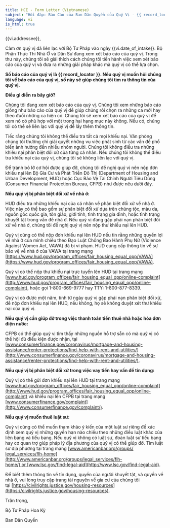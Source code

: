 ```yaml
---
title: HCE - Form Letter (Vietnamese)
subject: "Hồi đáp: Báo Cáo của Ban Dân Quyền của Quý Vị - {{ record_locator }} từ Phòng {{ vi.section_name }}"
language: vi
is_html: true
---
```

{{vi.addressee}},

Cảm ơn quý vị đã liên lạc với Bộ Tư Pháp vào ngày {{vi.date_of_intake}}. Bộ Phận Thực Thi Nhà Ở và Dân Sự đang xem xét báo cáo của quý vị. Trong thư này, chúng tôi sẽ giải thích cách chúng tôi tiến hành việc xem xét báo cáo của quý vị và đưa ra những giải pháp khác mà quý vị có thể lựa chọn.

**Số báo cáo của quý vị là {{ record_locator }}. Nếu quý vị muốn hỏi chúng tôi về báo cáo của quý vị, số này sẽ giúp chúng tôi tìm ra thông tin của quý vị.**

**Điều gì diễn ra bây giờ?**

Chúng tôi đang xem xét báo cáo của quý vị. Chúng tôi xem những báo cáo giống như báo cáo của quý vị để giúp chúng rôi chọn ra những ca mới hay theo đuổi những ca hiện có. Chúng tôi sẽ xem xét báo cáo của quý vị để xem nó có phù hợp với một trong hai hạng mục này không. Nếu có, chúng tôi có thể sẽ liên lạc với quý vị để lấy thêm thông tin.

Tiếc rằng chúng tôi không thể điều tra tất cả mọi khiếu nại. Văn phòng chúng tôi thường chỉ giải quyết những vụ việc phát sinh từ các vấn đề phổ biến ảnh hưởng đến nhiều nhóm người. Chúng tôi không điều tra những khiếu nại phân biệt đối xử của từng cá nhân. Nếu chúng tôi không thể điều tra khiếu nại của quý vị, chúng tôi sẽ không liên lạc với quý vị.

Để tránh bỏ lỡ cơ hội được giúp đỡ, chúng tôi đề nghị quý vị nên nộp đơn khiếu nại lên Bộ Gia Cư và Phát Triển Đô Thị (Department of Housing and Urban Development, HUD) hoặc Cục Bảo Vệ Tài Chính Người Tiêu Dùng (Consumer Financial Protection Bureau, CFPB) như được nêu dưới đây.

**Nếu quý vị bị phân biệt đối xử về nhà ở:**

HUD điều tra những khiếu nại của cá nhân về phân biệt đối xử về nhà ở. Việc này có thể bao gồm sự phân biệt đối xử dựa trên chủng tộc, màu da, nguồn gốc quốc gia, tôn giáo, giới tính, tình trạng gia đình, hoặc tình trạng khuyết tật trong vấn đề nhà ở. Nếu quý vị đang gặp phải nạn phân biệt đối xử về nhà ở, chúng tôi đề nghị quý vị nên nộp thư khiếu nại lên HUD.

Quý vị cũng có thể nộp đơn khiếu nại lên HUD nếu tin rằng những quyền lợi về nhà ở của mình chiếu theo Đạo Luật Chống Bạo Hành Phụ Nữ (Violence Against Women Act, VAWA) đã bị vi phạm. HUD cung cấp thông tin về sự bảo vệ về nhà ở của VAWA tại trang mạng [https://www.hud.gov/program_offices/fair_housing_equal_opp/VAWA](https://www.hud.gov/program_offices/fair_housing_equal_opp/VAWA).

Quý vị có thể nộp thư khiếu nại trực tuyến lên HUD tại trang mạng [www.hud.gov/program_offices/fair_‌housing_‌equal_‌‌opp/online-complaint](http://www.hud.gov/program_offices/fair_housing_equal_opp/online-complaint), hoặc gọi 1-800-669-9777 hay TTY: 1-800-877-8339.

Quý vị có được một năm, tính từ ngày quý vị gặp phải nạn phân biệt đối xử, để nộp đơn khiếu nại lên HUD, nếu không, họ sẽ không duyệt xét thư khiếu nại của quý vị.

**Nếu quý vị cần giúp đỡ trong việc thanh toán tiền thuê nhà hoặc hóa đơn điện nước:**

CFPB có thể giúp quý vị tìm thấy những nguồn hỗ trợ sẵn có mà quý vị có thể hội đủ điều kiện được nhận, tại [www.consumerfinance.gov/coronavirus/mortgage-and-housing-assistance/‌renter-protections/find-help-with-rent-and-utilities/](http://www.consumerfinance.gov/coronavirus/mortgage-and-housing-assistance/renter-protections/find-help-with-rent-and-utilities/).

**Nếu quý vị bị phân biệt đối xử trong việc vay tiền hay vấn đề tín dụng:**

Quý vị có thể gửi đơn khiếu nại lên HUD tại trang mạng [www.hud.gov/program_offices/fair_housing_equal_opp/‌online-complaint](http://www.hud.gov/program_offices/fair_housing_equal_opp/online-complaint) và khiếu nại lên CFPB tại trang mạng [www.consumerfinance.gov/complaint](http://www.consumerfinance.gov/complaint/).

**Nếu quý vị muốn thuê luật sư:**

Quý vị cũng có thể muốn tham khảo ý kiến của một luật sư riêng để xác định xem quý vị những quyền hạn nào chiếu theo những điều luật khác của liên bang và tiểu bang. Nếu quý vị không có luật sư, đoàn luật sư tiểu bang hay cơ quan trợ giúp pháp lý địa phương của quý vị có thể giúp đỡ. Tìm luật sư địa phương tại trang mạng [www.americanbar.org/groups/‌legal_‌services/flh-home](http://www.americanbar.org/groups/legal_services/flh-home/) or [www.lsc.gov/find-legal-aid](http://www.lsc.gov/find-legal-aid).

Để biết thêm thông tin về tín dụng, quyền của người khuyết tật, và quyền về nhà ở, vui lòng truy cập trang tài nguyên về gia cư của chúng tôi tại [https://civilrights.justice.gov/housing-resources](https://civilrights.justice.gov/housing-resources).

Trân trọng,

  
Bộ Tư Pháp Hoa Kỳ

Ban Dân Quyền